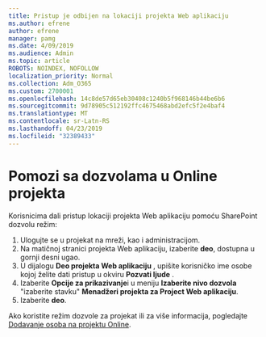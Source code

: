```yaml
---
title: Pristup je odbijen na lokaciji projekta Web aplikaciju
ms.author: efrene
author: efrene
manager: pamg
ms.date: 4/09/2019
ms.audience: Admin
ms.topic: article
ROBOTS: NOINDEX, NOFOLLOW
localization_priority: Normal
ms.collection: Adm_O365
ms.custom: 2700001
ms.openlocfilehash: 14c8de57d65eb30408c1240b5f968146b44be6b6
ms.sourcegitcommit: 9d78905c512192ffc4675468abd2efc5f2e4baf4
ms.translationtype: MT
ms.contentlocale: sr-Latn-RS
ms.lasthandoff: 04/23/2019
ms.locfileid: "32389433"
---
```

# <a name="help-with-permissions-in-project-online"></a>Pomozi sa dozvolama u Online projekta

Korisnicima dali pristup lokaciji projekta Web aplikaciju pomoću SharePoint dozvolu režim:

1. Ulogujte se u projekat na mreži, kao i administracijom.
2. Na matičnoj stranici projekta Web aplikaciju, izaberite **deo**, dostupna u gornji desni ugao.
3. U dijalogu **Deo projekta Web aplikaciju** , upišite korisničko ime osobe kojoj želite dati pristup u okviru **Pozvati ljude** .
4. Izaberite **Opcije za prikazivanje**i u meniju **Izaberite nivo dozvola** "izaberite stavku" **Menadžeri projekta za Project Web aplikaciju**.
5. Izaberite **deo**.

Ako koristite režim dozvole za projekat ili za više informacija, pogledajte [Dodavanje osoba na projektu Online](https://docs.microsoft.com/projectonline/step-2-add-people-to-project-online).


  

